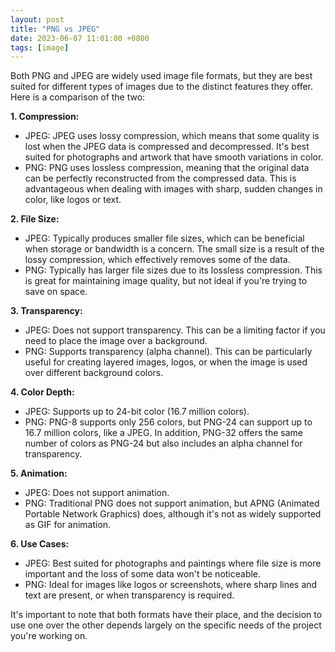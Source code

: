 ```yaml
---
layout: post
title: "PNG vs JPEG"
date: 2023-06-07 11:01:00 +0800
tags: [image]
---
```


Both PNG and JPEG are widely used image file formats, but they are best suited for different types of images due to the distinct features they offer. Here is a comparison of the two:

**1. Compression:**
- JPEG: JPEG uses lossy compression, which means that some quality is lost when the JPEG data is compressed and decompressed. It's best suited for photographs and artwork that have smooth variations in color.
- PNG: PNG uses lossless compression, meaning that the original data can be perfectly reconstructed from the compressed data. This is advantageous when dealing with images with sharp, sudden changes in color, like logos or text.

**2. File Size:**
- JPEG: Typically produces smaller file sizes, which can be beneficial when storage or bandwidth is a concern. The small size is a result of the lossy compression, which effectively removes some of the data.
- PNG: Typically has larger file sizes due to its lossless compression. This is great for maintaining image quality, but not ideal if you're trying to save on space.

**3. Transparency:**
- JPEG: Does not support transparency. This can be a limiting factor if you need to place the image over a background.
- PNG: Supports transparency (alpha channel). This can be particularly useful for creating layered images, logos, or when the image is used over different background colors.

**4. Color Depth:**
- JPEG: Supports up to 24-bit color (16.7 million colors).
- PNG: PNG-8 supports only 256 colors, but PNG-24 can support up to 16.7 million colors, like a JPEG. In addition, PNG-32 offers the same number of colors as PNG-24 but also includes an alpha channel for transparency.

**5. Animation:**
- JPEG: Does not support animation.
- PNG: Traditional PNG does not support animation, but APNG (Animated Portable Network Graphics) does, although it's not as widely supported as GIF for animation.

**6. Use Cases:**
- JPEG: Best suited for photographs and paintings where file size is more important and the loss of some data won't be noticeable.
- PNG: Ideal for images like logos or screenshots, where sharp lines and text are present, or when transparency is required.

It's important to note that both formats have their place, and the decision to use one over the other depends largely on the specific needs of the project you're working on.